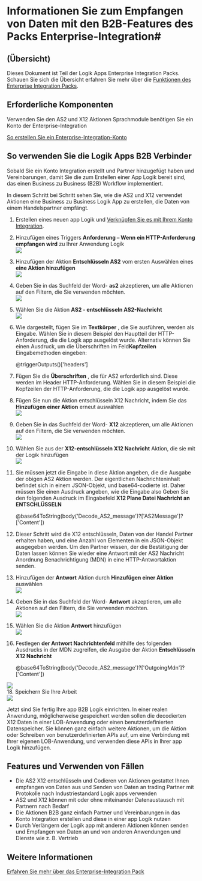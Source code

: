 <properties 
    pageTitle="Erstellen von B2B Lösungen mit Enterprise Integration Pack | Microsoft Azure-App-Verwaltungsdienst | Microsoft Azure" 
    description="Informationen Sie zum Empfangen von Daten mit den B2B-Features des Packs Enterprise-Integration" 
    services="logic-apps" 
    documentationCenter=".net,nodejs,java"
    authors="msftman" 
    manager="erikre" 
    editor="cgronlun"/>

<tags 
    ms.service="logic-apps" 
    ms.workload="integration" 
    ms.tgt_pltfrm="na" 
    ms.devlang="na" 
    ms.topic="article" 
    ms.date="07/08/2016" 
    ms.author="deonhe"/>

# <a name="learn-about-receiving-data-using-the-b2b-features-of-the-enterprise-integration-pack"></a>Informationen Sie zum Empfangen von Daten mit den B2B-Features des Packs Enterprise-Integration#

## <a name="overview"></a>(Übersicht) ##

Dieses Dokument ist Teil der Logik Apps Enterprise Integration Packs. Schauen Sie sich die Übersicht erfahren Sie mehr über die [Funktionen des Enterprise Integration Packs](./app-service-logic-enterprise-integration-overview.md).

## <a name="prerequisites"></a>Erforderliche Komponenten ##

Verwenden Sie den AS2 und X12 Aktionen Sprachmodule benötigen Sie ein Konto der Enterprise-Integration

[So erstellen Sie ein Enterprise-Integration-Konto](./app-service-logic-enterprise-integration-accounts.md)

## <a name="how-to-use-the-logic-apps-b2b-connectors"></a>So verwenden Sie die Logik Apps B2B Verbinder ##

Sobald Sie ein Konto Integration erstellt und Partner hinzugefügt haben und Vereinbarungen, damit Sie die zum Erstellen einer App Logik bereit sind, das einen Business zu Business (B2B) Workflow implementiert.

In diesem Schritt bei Schritt sehen Sie, wie die AS2 und X12 verwendet Aktionen eine Business zu Business Logik App zu erstellen, die Daten von einem Handelspartner empfängt.

1. Erstellen eines neuen app Logik und [Verknüpfen Sie es mit Ihrem Konto Integration](./app-service-logic-enterprise-integration-accounts.md).  
2. Hinzufügen eines Triggers **Anforderung – Wenn ein HTTP-Anforderung empfangen wird** zu Ihrer Anwendung Logik  
![](./media/app-service-logic-enterprise-integration-b2b/flatfile-1.png)  
3. Hinzufügen der Aktion **Entschlüsseln AS2** vom ersten Auswählen eines **eine Aktion hinzufügen**  
![](./media/app-service-logic-enterprise-integration-b2b/transform-2.png)  
4. Geben Sie in das Suchfeld der Word- **as2** akzeptieren, um alle Aktionen auf den Filtern, die Sie verwenden möchten.  
![](./media/app-service-logic-enterprise-integration-b2b/b2b-5.png)  
6. Wählen Sie die Aktion **AS2 - entschlüsseln AS2-Nachricht**  
![](./media/app-service-logic-enterprise-integration-b2b/b2b-6.png)  
7. Wie dargestellt, fügen Sie im **Textkörper** , die Sie ausführen, werden als Eingabe. Wählen Sie in diesem Beispiel den Hauptteil der HTTP-Anforderung, die die Logik app ausgelöst wurde. Alternativ können Sie einen Ausdruck, um die Überschriften im Feld**Kopfzeilen** Eingabemethoden eingeben:

    @triggerOutputs()['headers']

8. Fügen Sie die **Überschriften** , die für AS2 erforderlich sind. Diese werden im Header HTTP-Anforderung. Wählen Sie in diesem Beispiel die Kopfzeilen der HTTP-Anforderung, die die Logik app ausgelöst wurde.
9. Fügen Sie nun die Aktion entschlüsseln X12 Nachricht, indem Sie das **Hinzufügen einer Aktion** erneut auswählen  
![](./media/app-service-logic-enterprise-integration-b2b/b2b-9.png)   
10. Geben Sie in das Suchfeld der Word- **X12** akzeptieren, um alle Aktionen auf den Filtern, die Sie verwenden möchten.  
![](./media/app-service-logic-enterprise-integration-b2b/b2b-10.png)  
11. Wählen Sie aus der **X12-entschlüsseln X12 Nachricht** Aktion, die sie mit der Logik hinzufügen  
![](./media/app-service-logic-enterprise-integration-b2b/b2b-as2message.png)  
12. Sie müssen jetzt die Eingabe in diese Aktion angeben, die die Ausgabe der obigen AS2 Aktion werden. Der eigentlichen Nachrichteninhalt befindet sich in einem JSON-Objekt, und base64-codierte ist. Daher müssen Sie einen Ausdruck angeben, wie die Eingabe also Geben Sie den folgenden Ausdruck im Eingabefeld **X12 Plane Datei Nachricht an ENTSCHLÜSSELN**  

    @base64ToString(body('Decode_AS2_message')?['AS2Message']?['Content'])  

13. Dieser Schritt wird die X12 entschlüsseln, Daten von der Handel Partner erhalten haben, und eine Anzahl von Elementen in ein JSON-Objekt ausgegeben werden. Um den Partner wissen, der die Bestätigung der Daten lassen können Sie wieder eine Antwort mit der AS2 Nachricht Anordnung Benachrichtigung (MDN) in eine HTTP-Antwortaktion senden.  
14. Hinzufügen der **Antwort** Aktion durch **Hinzufügen einer Aktion** auswählen   
![](./media/app-service-logic-enterprise-integration-b2b/b2b-14.png)  
15. Geben Sie in das Suchfeld der Word- **Antwort** akzeptieren, um alle Aktionen auf den Filtern, die Sie verwenden möchten.  
![](./media/app-service-logic-enterprise-integration-b2b/b2b-15.png)  
16. Wählen Sie die Aktion **Antwort** hinzufügen  
![](./media/app-service-logic-enterprise-integration-b2b/b2b-16.png)  
17. Festlegen **der Antwort Nachrichtenfeld** mithilfe des folgenden Ausdrucks in der MDN zugreifen, die Ausgabe der Aktion **Entschlüsseln X12 Nachricht**  

    @base64ToString(body('Decode_AS2_message')?['OutgoingMdn']?['Content'])  

![](./media/app-service-logic-enterprise-integration-b2b/b2b-17.png)  
18. Speichern Sie Ihre Arbeit  
![](./media/app-service-logic-enterprise-integration-b2b/transform-5.png)  

Jetzt sind Sie fertig Ihre app B2B Logik einrichten. In einer realen Anwendung, möglicherweise gespeichert werden sollen die decodierten X12 Daten in einer LOB-Anwendung oder einen benutzerdefinierten Datenspeicher. Sie können ganz einfach weitere Aktionen, um die Aktion oder Schreiben von benutzerdefinierten APIs auf, um eine Verbindung mit Ihrer eigenen LOB-Anwendung, und verwenden diese APIs in Ihrer app Logik hinzufügen.

## <a name="features-and-use-cases"></a>Features und Verwenden von Fällen ##

- Die AS2 X12 entschlüsseln und Codieren von Aktionen gestattet Ihnen empfangen von Daten aus und Senden von Daten an trading Partner mit Protokolle nach Industriestandard Logik apps verwenden  
- AS2 und X12 können mit oder ohne miteinander Datenaustausch mit Partnern nach Bedarf
- Die Aktionen B2B ganz einfach Partner und Vereinbarungen in das Konto Integration erstellen und diese in einer app Logik nutzen  
- Durch Verlängern der Logik app mit anderen Aktionen können senden und Empfangen von Daten an und von anderen Anwendungen und Dienste wie z. B. Vertrieb  

## <a name="learn-more"></a>Weitere Informationen ##

[Erfahren Sie mehr über das Enterprise-Integration Pack](./app-service-logic-enterprise-integration-overview.md)  